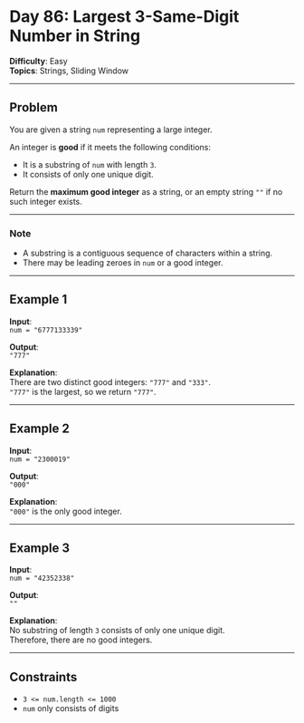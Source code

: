 # Day 86: Largest 3-Same-Digit Number in String

**Difficulty**: Easy  
**Topics**: Strings, Sliding Window  

---

## Problem

You are given a string `num` representing a large integer.  

An integer is **good** if it meets the following conditions:
- It is a substring of `num` with length `3`.
- It consists of only one unique digit.

Return the **maximum good integer** as a string, or an empty string `""` if no such integer exists.

---

### Note
- A substring is a contiguous sequence of characters within a string.  
- There may be leading zeroes in `num` or a good integer.  

---

## Example 1
**Input**:  
`num = "6777133339"`

**Output**:  
`"777"`

**Explanation**:  
There are two distinct good integers: `"777"` and `"333"`.  
`"777"` is the largest, so we return `"777"`.  

---

## Example 2
**Input**:  
`num = "2300019"`

**Output**:  
`"000"`

**Explanation**:  
`"000"` is the only good integer.  

---

## Example 3
**Input**:  
`num = "42352338"`

**Output**:  
`""`

**Explanation**:  
No substring of length `3` consists of only one unique digit.  
Therefore, there are no good integers.  

---

## Constraints
- `3 <= num.length <= 1000`  
- `num` only consists of digits  

